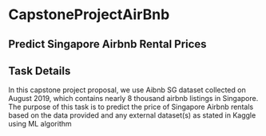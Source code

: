 # CapstoneProjectAirBnb #
 
## Predict Singapore Airbnb Rental Prices ##

## Task Details ## 

In this capstone project proposal, we use Aibnb SG dataset collected on August 2019, which contains nearly 8 thousand airbnb listings in Singapore. The purpose of this task is to predict the price of Singapore Airbnb rentals based on the data provided and any external dataset(s) as stated in Kaggle using ML algorithm
 
